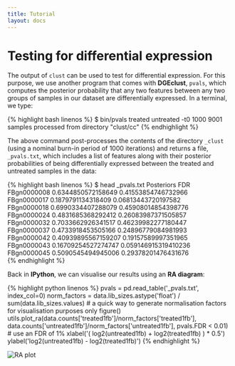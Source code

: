 ```yaml
---
title: Tutorial
layout: docs
---
```


Testing for differential expression
===================================


The output of `clust` can be used to test for differential expression. For this purpose, 
we use another program that comes with **DGEclust**, `pvals`, which computes the 
posterior probability that any two features between any two groups of samples in 
our dataset are differentially expressed. In a terminal, we type: 

{% highlight bash linenos %}
$ bin/pvals treated untreated -t0 1000
9001 samples processed from directory "clust/cc"
{% endhighlight %}

The above command post-processes the contents of the directory `_clust` (using a nominal burn-in period
of 1000 iterations) and returns 
a file, `_pvals.txt`, which includes a list of features along with their posterior 
probabilities of being differentially expressed between the treated and untreated 
samples in the data:

{% highlight bash linenos %}
$ head _pvals.txt
                Posteriors              FDR                                           
FBgn0000008     0.6344850572158649      0.41553854746732966   
FBgn0000017     0.1879791134318409      0.06813443720197582   
FBgn0000018     0.6990334407288079      0.45908014854398776   
FBgn0000024     0.4831685368292412      0.26083987371505857   
FBgn0000032     0.7033662926341517      0.46239982277180447   
FBgn0000037     0.4733918453505166      0.24896779084981993   
FBgn0000042     0.40939895567159207     0.19157589997351965   
FBgn0000043     0.16709254527274747     0.059146915319410236  
FBgn0000045     0.5090545494945006      0.29378201476431676   
{% endhighlight %}

Back in **IPython**, we can visualise our results using an **RA diagram**:

{% highlight python linenos %}
pvals = pd.read_table('_pvals.txt', index_col=0)
norm_factors = data.lib_sizes.astype('float') / sum(data.lib_sizes.values)    # a quick way to generate normalisation factors for visualisation purposes only
figure()
utils.plot_ra(data.counts['treated1fb']/norm_factors['treated1fb'], data.counts['untreated1fb']/norm_factors['untreated1fb'], pvals.FDR < 0.01)     # use an FDR of 1%
xlabel('( log2(untreated1fb) + log2(treated1fb) ) * 0.5')
ylabel('log2(untreated1fb) - log2(treated1fb)')
{% endhighlight %}

<img class="img-responsive" alt="RA plot" title="RA plot" src="{{ site.baseurl }}/img/RA_plot.png"></img>

<!-- Hierarchical clustering of samples
----------------------------------
(*under construction*)



Hierarchical clustering of genes
--------------------------------
(*under construction*)
 -->


